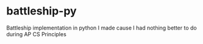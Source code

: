 # battleship-py
Battleship implementation in python I made cause I had nothing better to do during AP CS Principles
